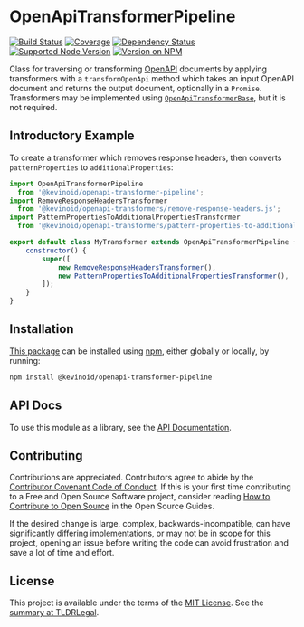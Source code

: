 OpenApiTransformerPipeline
==========================

[![Build Status](https://img.shields.io/github/actions/workflow/status/kevinoid/openapi-transformer-pipeline/node.js.yml?branch=main&style=flat&label=build)](https://github.com/kevinoid/openapi-transformer-pipeline/actions?query=branch%3Amain)
[![Coverage](https://img.shields.io/codecov/c/github/kevinoid/openapi-transformer-pipeline.svg?style=flat)](https://codecov.io/github/kevinoid/openapi-transformer-pipeline?branch=main)
[![Dependency Status](https://img.shields.io/david/kevinoid/openapi-transformer-pipeline.svg?style=flat)](https://david-dm.org/kevinoid/openapi-transformer-pipeline)
[![Supported Node Version](https://img.shields.io/node/v/@kevinoid/openapi-transformer-pipeline.svg?style=flat)](https://www.npmjs.com/package/@kevinoid/openapi-transformer-pipeline)
[![Version on NPM](https://img.shields.io/npm/v/@kevinoid/openapi-transformer-pipeline.svg?style=flat)](https://www.npmjs.com/package/@kevinoid/openapi-transformer-pipeline)

Class for traversing or transforming
[OpenAPI](https://github.com/OAI/OpenAPI-Specification/) documents by applying
transformers with a `transformOpenApi` method which takes an input OpenAPI
document and returns the output document, optionally in a `Promise`.
Transformers may be implemented using
[`OpenApiTransformerBase`](https://github.com/kevinoid/openapi-transformer-base),
but it is not required.


## Introductory Example

To create a transformer which removes response headers, then converts
`patternProperties` to `additionalProperties`:

```js
import OpenApiTransformerPipeline
  from '@kevinoid/openapi-transformer-pipeline';
import RemoveResponseHeadersTransformer
  from '@kevinoid/openapi-transformers/remove-response-headers.js';
import PatternPropertiesToAdditionalPropertiesTransformer
  from '@kevinoid/openapi-transformers/pattern-properties-to-additional-properties.js';

export default class MyTransformer extends OpenApiTransformerPipeline {
    constructor() {
        super([
            new RemoveResponseHeadersTransformer(),
            new PatternPropertiesToAdditionalPropertiesTransformer(),
        ]);
    }
}
```


## Installation

[This package](https://www.npmjs.com/package/@kevinoid/openapi-transformer-pipeline) can be
installed using [npm](https://www.npmjs.com/), either globally or locally, by
running:

```sh
npm install @kevinoid/openapi-transformer-pipeline
```


## API Docs

To use this module as a library, see the [API
Documentation](https://kevinoid.github.io/openapi-transformer-pipeline/api).


## Contributing

Contributions are appreciated.  Contributors agree to abide by the [Contributor
Covenant Code of
Conduct](https://www.contributor-covenant.org/version/1/4/code-of-conduct.html).
If this is your first time contributing to a Free and Open Source Software
project, consider reading [How to Contribute to Open
Source](https://opensource.guide/how-to-contribute/)
in the Open Source Guides.

If the desired change is large, complex, backwards-incompatible, can have
significantly differing implementations, or may not be in scope for this
project, opening an issue before writing the code can avoid frustration and
save a lot of time and effort.


## License

This project is available under the terms of the [MIT License](LICENSE.txt).
See the [summary at TLDRLegal](https://tldrlegal.com/license/mit-license).
